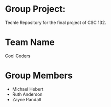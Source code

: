 # Group Project: 
Techle
Repository for the final project of CSC 132.

# Team Name
Cool Coders

# Group Members
- Michael Hebert
- Ruth Anderson
- Zayne Randall
